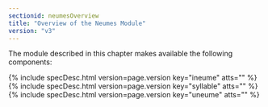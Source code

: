 ```yaml
---
sectionid: neumesOverview
title: "Overview of the Neumes Module"
version: "v3"
---
```





The module described in this chapter makes available the following components:



{% include specDesc.html version=page.version key="ineume" atts="" %}
{% include specDesc.html version=page.version key="syllable" atts="" %}
{% include specDesc.html version=page.version key="uneume" atts="" %}






